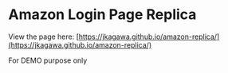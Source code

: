 # Amazon Login Page Replica

View the page here: [https://jkagawa.github.io/amazon-replica/](https://jkagawa.github.io/amazon-replica/)

For DEMO purpose only